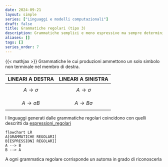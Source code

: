 ```yaml
---
date: 2024-09-21
layout: simple
series: ["Linguaggi e modelli computazionali"]
draft: false
title: Grammatiche regolari (tipo 3)
description: Grammatiche semplici e meno espressive ma sempre deterministiche
aliases: []
tags: []
series_order: 7
---
```


{{< mathjax >}}
Grammatiche le cui  produzioni ammettono un solo simbolo non terminale nel membro di destra.


| LINEARI A DESTRA             | LINEARI A SINISTRA          |
| ---------------------------- | --------------------------- |
| $$A \rightarrow \sigma  $$   | $$A \rightarrow \sigma  $$  |
| $$A \rightarrow \sigma B  $$ | $$A \rightarrow B\sigma  $$ |


I linguaggi generati dalle grammatiche regolari coincidono con quelli descritti da [espressioni_regolari](/linguaggi_modelli_computazionali/espressioni_regolari)

```mermaid
flowchart LR
A[GRAMMATICHE REGOLARI]
B[ESPRESSIONI REGOLARI]
A --> B
B --> A
```

A ogni grammatica regolare corrisponde un automa in grado di riconoscerla
